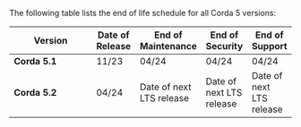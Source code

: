 The following table lists the end of life schedule for all Corda 5 versions:

<style>
table th:first-of-type {
    width: 40%;
}
table th:nth-of-type(2) {
    width: 15%;
}
table th:nth-of-type(3) {
    width: 15%;
}
table th:nth-of-type(4) {
    width: 15%;
}
table th:nth-of-type(5) {
    width: 15%;
}
</style>

| **Version**   | **Date of Release** | **End of Maintenance**   | **End of Security**      | **End of Support**       |
| ------------- | ------------------- | ------------------------ | ------------------------ | ------------------------ |
| **Corda 5.1** | 11/23               | 04/24                    | 04/24                    | 04/24                    |
| **Corda 5.2** | 04/24               | Date of next LTS release | Date of next LTS release | Date of next LTS release |
